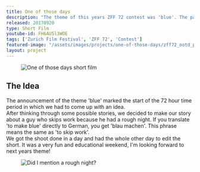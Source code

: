 ```yaml
---
title: One of those days
description: "The theme of this years ZFF 72 contest was 'blue'. The participant teams had 72 hours to plan, shoot and edit a short film that matches the given theme. Our video tells the story of a guy whose day just can't get any better."
released: 20170920
type: Short Film
youtube-id: FH6AU5l3WOE
tags: ['Zurich Film Festival', 'ZFF 72', 'Contest']
featured-image: "/assets/images/projects/one-of-those-days/zff72_ootd_preview.jpg"
layout: project
---
```


<figure class="imagelist">
    <img class="full" src="{{site.url}}/assets/images/projects/one-of-those-days/zff72_ootd_1.jpg" alt="One of those days short film" />
</figure>

## The Idea
The announcement of the theme 'blue' marked the start of the 72 hour time period in which we had to come up with an idea.<br/>After thinking through some possible stories, we decided to make our story about a guy who skips work because he had a rough night. If you translate 'to make blue' directly to German, you get 'blau machen'. This phrase means the same as 'to skip work'.<br/>We got the shoot done in a day and had the whole other day to edit the short. It was a very fun and educational weekend, I'm looking forward to next years theme!


<figure class="imagelist">
    <img class="full" src="{{site.url}}/assets/images/projects/one-of-those-days/zff72_ootd_2.jpg" alt="Did I mention a rough night?" />
</figure>